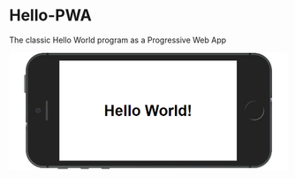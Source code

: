 # Hello-PWA
The classic Hello World program as a Progressive Web App

![Hello World Screenshot](./screenshot.jpg "Hello World Screenshot")
